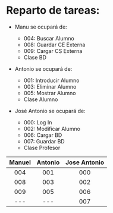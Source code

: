 # Reparto de tareas:

 * Manu se ocupará de:

   * 004: Buscar Alumno
   * 008: Guardar CE Externa
   * 009: Cargar CS Externa
   * Clase BD


 * Antonio se ocupará de:

   * 001: Introducir Alumno
   * 003: Eliminar Alumno
   * 005: Mostrar Alumno
   * Clase Alumno

 * José Antonio se ocupará de:

   * 000: Log In
   * 002: Modificar Alumno
   * 006: Cargar BD
   * 007: Guardar BD
   * Clase Profesor


Manuel|Antonio|Jose Antonio
:--:|:--:|:--:
004|001|000
008|003|002
009|005|006
---|---|007
